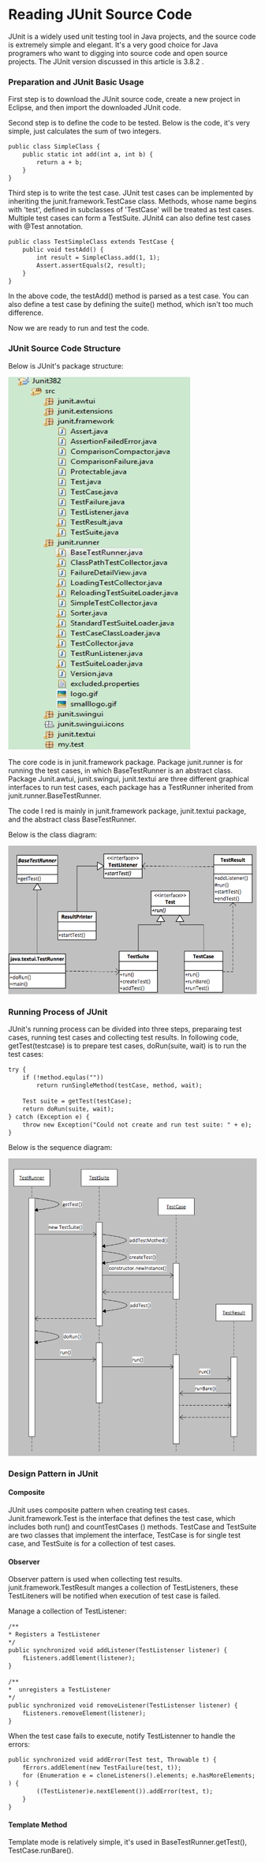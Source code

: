 # Reading JUnit Source Code

JUnit is a widely used unit testing tool in Java projects, and the source code is extremely simple and elegant. It's a very good choice for Java programers who want to digging into source code and open source projects. The JUnit version discussed in this article is 3.8.2 .

### Preparation and JUnit Basic Usage
First step is to download the JUnit source code, create a new project in Eclipse, and then import the downloaded JUnit code.

Second step is to define the code to be tested. Below is the code, it's very simple, just calculates the sum of two integers.

    public class SimpleClass {
        public static int add(int a, int b) {
            return a + b;
        }
    }

Third step is to write the test case. JUnit test cases can be implemented by inheriting the junit.framework.TestCase class. Methods, whose name begins with 'test', defined in subclasses of 'TestCase' will be treated as test cases. Multiple test cases can form a TestSuite. JUnit4 can also define test cases with @Test annotation.

    public class TestSimpleClass extends TestCase {
        public void testAdd() {
            int result = SimpleClass.add(1, 1);
            Assert.assertEquals(2, result);
        }
    }

In the above code, the testAdd() method is parsed as a test case. You can also define a test case by defining the suite() method, which isn't too much difference.

Now we are ready to run and test the code. 

### JUnit Source Code Structure

Below is JUnit's package structure:

![Package Stucture](1.png)

The core code is in junit.framework package. Package junit.runner is for running the test cases, in which BaseTestRunner is an abstract class. Package Junit.awtui, junit.swingui, junit.textui are three different graphical interfaces to run test cases, each package has a TestRunner inherited from junit.runner.BaseTestRunner.

The code I red is mainly in junit.framework package, junit.textui package, and the abstract class BaseTestRunner.

Below is the class diagram:

![Class Diagram](2.png)

### Running Process of JUnit

JUnit's running process can be divided into three steps, preparaing test cases, running test cases and collecting test results. In following code, getTest(testcase) is to prepare test cases, doRun(suite, wait) is to run the test cases:

    try {
        if (!method.equlas(""))
            return runSingleMethod(testCase, method, wait);
            
        Test suite = getTest(testCase);
        return doRun(suite, wait);
    } catch (Exception e) {
        throw new Exception("Could not create and run test suite: " + e);
    }


Below is the sequence diagram:

![Sequence Diagram](3.png)

### Design Pattern in JUnit

#### Composite

JUnit uses composite pattern when creating test cases. Junit.framework.Test is the interface that defines the test case, which includes both run() and countTestCases () methods. TestCase and TestSuite are two classes that implement the interface, TestCase is for single test case, and TestSuite is for a  collection of test cases.

#### Observer

Observer pattern is used when collecting test results. junit.framework.TestResult manges a collection of TestListeners, these TestLiteners will be notified when execution of test case is failed.


Manage a collection of TestListener:

    /**
    * Registers a TestListener
    */
    public synchronized void addListener(TestListenser listener) {
        fListeners.addElement(listener);
    }
    
    /**
    *  unregisters a TestListener
    */
    public synchronized void removeListener(TestListenser listener) {
        fListeners.removeElement(listener);
    }


When the test case fails to execute, notify TestListenner to handle the errors:

    public synchronized void addError(Test test, Throwable t) {
        fErrors.addElement(new TestFailure(test, t));
        for (Enumeration e = cloneListeners().elements; e.hasMoreElements; ) {
            ((TestListener)e.nextElement()).addError(test, t);
        }
    }


#### Template Method

Template mode is relatively simple, it's used in BaseTestRunner.getTest(), TestCase.runBare().


